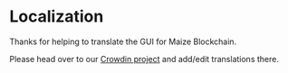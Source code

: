 # Localization

Thanks for helping to translate the GUI for Maize Blockchain.

Please head over to our [Crowdin project](https://crowdin.com/project/maize-blockchain/) and add/edit translations there.
